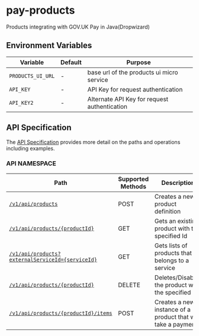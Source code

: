 # pay-products

Products integrating with GOV.UK Pay in Java(Dropwizard)

## Environment Variables

| Variable | Default | Purpose |
|----------|---------|---------|
| `PRODUCTS_UI_URL` | - | base url of the products ui micro service |
| `API_KEY`     | - | API Key for request authentication |
| `API_KEY2`    | - | Alternate API Key for request authentication |

## API Specification

The [API Specification](docs/api_specification.md) provides more detail on the paths and operations including examples.
 
### API NAMESPACE

| Path                          | Supported Methods | Description                        |
| ----------------------------- | ----------------- | ---------------------------------- |
|[```/v1/api/products```](docs/api_specification.md#post-v1apiproducts)        | POST    |  Creates a new product definition            |
|[```/v1/api/products/{productId}```](docs/api_specification.md#get-v1apiproductsproductid)        | GET    |  Gets an existing product with the specified Id   |
|[```/v1/api/products?externalServiceId={serviceId}```](docs/api_specification.md#get-v1apiproductsexternalserviceidserviceid)        | GET    |  Gets lists of products that belongs to a service   |
|[```/v1/api/products/{productId}```](docs/api_specification.md#delete-v1apiproductsproductid)        | DELETE    |  Deletes/Disables the product with the specified Id   |
|[```/v1/api/products/{productId}/items```](docs/api_specification.md#post-v1apiproductsproductiditems)        | POST    |  Creates a new instance of a product that will take a payment  |
   
  
